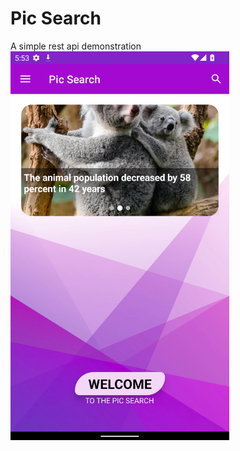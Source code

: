 # Pic Search
A simple rest api demonstration
<img src="Extra/main.png" width="350" title="hover text">
